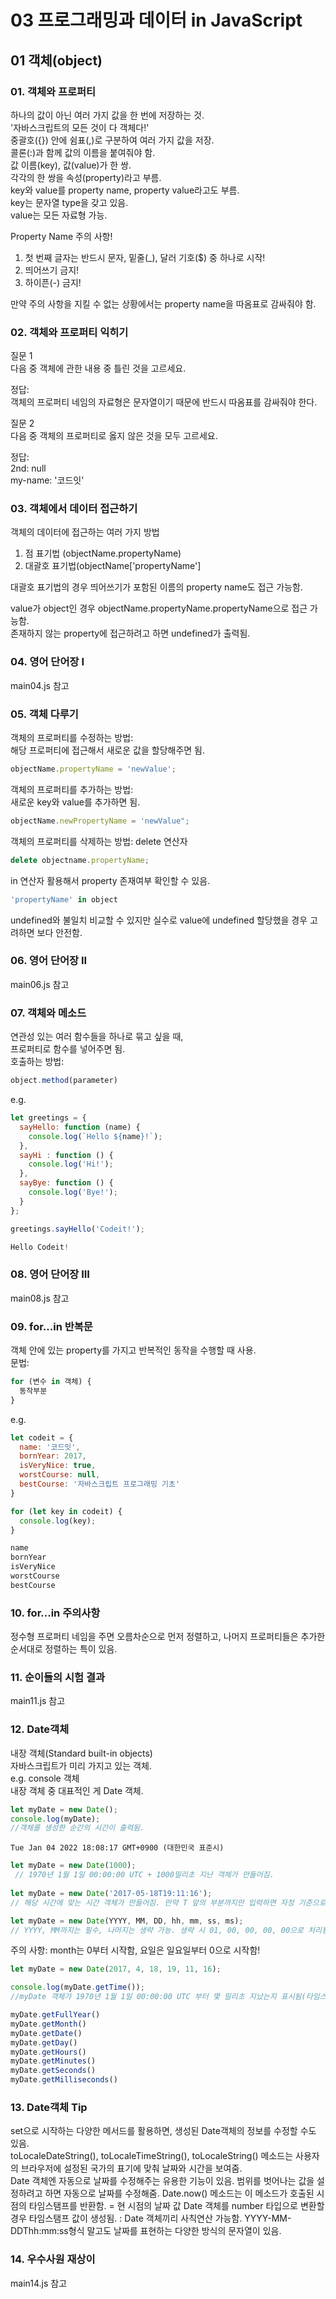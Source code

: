 # 03 프로그래밍과 데이터 in JavaScript   

## 01 객체(object)

### 01. 객체와 프로퍼티
하나의 값이 아닌 여러 가지 값을 한 번에 저장하는 것.   
'자바스크립트의 모든 것이 다 객체다!'   
중괄호({}) 안에 쉼표(,)로 구분하여 여러 가지 값을 저장.   
콜론(:)과 함께 값의 이름을 붙여줘야 함.   
값 이름(key), 값(value)가 한 쌍.   
각각의 한 쌍을 속성(property)라고 부름.   
key와 value를 property name, property value라고도 부름.   
key는 문자열 type을 갖고 있음.   
value는 모든 자료형 가능.   

Property Name 주의 사항!   
1. 첫 번째 글자는 반드시 문자, 밑줄(_), 달러 기호($) 중 하나로 시작!
2. 띄어쓰기 금지!
3. 하이픈(-) 금지!

만약 주의 사항을 지킬 수 없는 상황에서는 property name을 따옴표로 감싸줘야 함.

### 02. 객체와 프로퍼티 익히기
질문 1   
다음 중 객체에 관한 내용 중 틀린 것을 고르세요.   

정답:   
객체의 프로퍼티 네임의 자료형은 문자열이기 때문에 반드시 따옴표를 감싸줘야 한다.

질문 2   
다음 중 객체의 프로퍼티로 옳지 않은 것을 모두 고르세요.   

정답:   
2nd: null   
my-name: '코드잇'

### 03. 객체에서 데이터 접근하기
객체의 데이터에 접근하는 여러 가지 방법   
1. 점 표기법 (objectName.propertyName)
2. 대괄호 표기법(objectName['propertyName']

대괄호 표기법의 경우 띄어쓰기가 포함된 이름의 property name도 접근 가능함.   

value가 object인 경우 objectName.propertyName.propertyName으로 접근 가능함.   
존재하지 않는 property에 접근하려고 하면 undefined가 출력됨.

### 04. 영어 단어장 I
main04.js 참고

### 05. 객체 다루기
객체의 프로퍼티를 수정하는 방법:   
해당 프로퍼티에 접근해서 새로운 값을 할당해주면 됨.   
```JavaScript
objectName.propertyName = 'newValue';
```

객체의 프로퍼티를 추가하는 방법:   
새로운 key와 value를 추가하면 됨.   
```JavaScript
objectName.newPropertyName = 'newValue";
```

객체의 프로퍼티를 삭제하는 방법: delete 연산자   
```JavaScript
delete objectname.propertyName;
```

in 연산자 활용해서 property 존재여부 확인할 수 있음.   
```JavaScript
'propertyName' in object
```

undefined와 불일치 비교할 수 있지만 실수로 value에 undefined 할당했을 경우 고려하면 보다 안전함.

### 06. 영어 단어장 II
main06.js 참고

### 07. 객체와 메소드
연관성 있는 여러 함수들을 하나로 묶고 싶을 때,   
프로퍼티로 함수를 넣어주면 됨.   
호출하는 방법:
```JavaScript
object.method(parameter)
```
e.g.
```JavaScript
let greetings = {
  sayHello: function (name) {
    console.log(`Hello ${name}!`);
  },
  sayHi : function () {
    console.log('Hi!');
  },
  sayBye: function () {
    console.log('Bye!');
  }
};

greetings.sayHello('Codeit!');
```
```JavaScript
Hello Codeit!
```

### 08. 영어 단어장 III
main08.js 참고

### 09. for...in 반복문
객체 안에 있는 property를 가지고 반복적인 동작을 수행할 때 사용.   
문법:
```JavaScript
for (변수 in 객체) {
  동작부분
}
```
e.g.
```JavaScript
let codeit = {
  name: '코드잇',
  bornYear: 2017,
  isVeryNice: true,
  worstCourse: null,
  bestCourse: '자바스크립트 프로그래밍 기초'
}

for (let key in codeit) {
  console.log(key);
}
```
```JavaScript
name
bornYear
isVeryNice
worstCourse
bestCourse
```

### 10. for...in 주의사항
정수형 프로퍼티 네임을 주면 오름차순으로 먼저 정렬하고, 나머지 프로퍼티들은 추가한 순서대로 정렬하는 특이 있음.

### 11. 순이들의 시험 결과
main11.js 참고

### 12. Date객체
내장 객체(Standard built-in objects)   
자바스크립트가 미리 가지고 있는 객체.   
e.g. console 객체   
내장 객체 중 대표적인 게 Date 객체.
```JavaScript
let myDate = new Date();
console.log(myDate);
//객체를 생성한 순간의 시간이 출력됨.
```
```
Tue Jan 04 2022 18:08:17 GMT+0900 (대한민국 표준시)
```
```JavaScript
let myDate = new Date(1000);
 // 1970년 1월 1일 00:00:00 UTC + 1000밀리초 지난 객체가 만들어짐.
 
let myDate = new Date('2017-05-18T19:11:16');
// 해당 시간에 맞는 시간 객체가 만들어짐. 만약 T 앞의 부분까지만 입력하면 자정 기준으로 만들어짐.

let myDate = new Date(YYYY, MM, DD, hh, mm, ss, ms);
// YYYY, MM까지는 필수, 나머지는 생략 가능. 생략 시 01, 00, 00, 00, 00으로 처리됨.
```
주의 사항: month는 0부터 시작함, 요일은 일요일부터 0으로 시작함!

```JavaScript
let myDate = new Date(2017, 4, 18, 19, 11, 16);

console.log(myDate.getTime());
//myDate 객체가 1970년 1월 1일 00:00:00 UTC 부터 몇 밀리초 지났는지 표시됨(타임스탬프, time stamp)
```
```JavaScript
myDate.getFullYear()
myDate.getMonth()
myDate.getDate()
myDate.getDay()
myDate.getHours()
myDate.getMinutes()
myDate.getSeconds()
myDate.getMilliseconds()
```
 
### 13. Date객체 Tip
set으로 시작하는 다양한 메서드를 활용하면, 생성된 Date객체의 정보를 수정할 수도 있음.   
toLocaleDateString(), toLocaleTimeString(), toLocaleString() 메소드는 사용자의 브라우저에 설정된 국가의 표기에 맞춰 날짜와 시간을 보여줌.   
Date 객체엔 자동으로 날짜를 수정해주는 유용한 기능이 있음. 범위를 벗어나는 값을 설정하려고 하면 자동으로 날짜를 수정해줌.
Date.now() 메소드는 이 메소드가 호출된 시점의 타임스탬프를 반환함. = 현 시점의 날짜 값
Date 객체를 number 타입으로 변환할 경우 타임스탬프 값이 생성됨. : Date 객체끼리 사칙연산 가능함.
YYYY-MM-DDThh:mm:ss형식 말고도 날짜를 표현하는 다양한 방식의 문자열이 있음.

### 14. 우수사원 재상이
main14.js 참고
